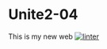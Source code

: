 # Unite2-04
This is my new web 
[![linter](https://github.com/Solomontesfaye2/Unite2-04/workflows/linter/badge.svg)](https://github.com/marketplace/actions/super-linter)
